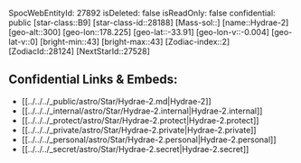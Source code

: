 ﻿---
location: [-33.91,-178.225,300]
type: Star
tags:
- astro/Star

---
SpocWebEntityId: 27892
isDeleted: false
isReadOnly: false
confidential: public
[star-class::B9]
[star-class-id::28188]
[Mass-sol::]
[name::Hydrae-2]
[geo-alt::300]
[geo-lon::178.225]
[geo-lat::-33.91]
[geo-lon-v::-0.004]
[geo-lat-v::0]
[bright-min::43]
[bright-max::43]
[Zodiac-index::2]
[ZodiacId::28124]
[NextStarId::27528]



## Confidential Links & Embeds: 
- [[../../../_public/astro/Star/Hydrae-2.md|Hydrae-2]] 
- [[../../../_internal/astro/Star/Hydrae-2.internal|Hydrae-2.internal]] 
- [[../../../_protect/astro/Star/Hydrae-2.protect|Hydrae-2.protect]] 
- [[../../../_private/astro/Star/Hydrae-2.private|Hydrae-2.private]] 
- [[../../../_personal/astro/Star/Hydrae-2.personal|Hydrae-2.personal]] 
- [[../../../_secret/astro/Star/Hydrae-2.secret|Hydrae-2.secret]]

